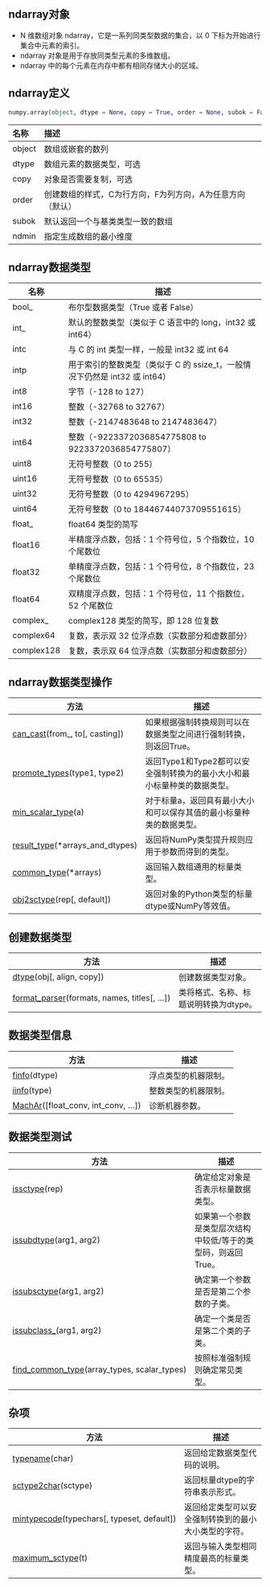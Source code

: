 ## ndarray对象

*  N 维数组对象 ndarray，它是一系列同类型数据的集合，以 0 下标为开始进行集合中元素的索引。
*  ndarray 对象是用于存放同类型元素的多维数组。
*  ndarray 中的每个元素在内存中都有相同存储大小的区域。

## ndarray定义

```py
numpy.array(object, dtype = None, copy = True, order = None, subok = False, ndmin = 0)
```
<table class="reference">
<thead>
<tr>
<th style="text-align:left">名称</th>
<th style="text-align:left">描述</th>
</tr>
</thead>
<tbody>
<tr>
<td style="text-align:left">object</td>
<td style="text-align:left">数组或嵌套的数列</td>
</tr>
<tr>
<td style="text-align:left">dtype</td>
<td style="text-align:left">数组元素的数据类型，可选</td>
</tr>
<tr>
<td style="text-align:left">copy</td>
<td style="text-align:left">对象是否需要复制，可选</td>
</tr>
<tr>
<td style="text-align:left">order</td>
<td style="text-align:left">创建数组的样式，C为行方向，F为列方向，A为任意方向（默认）</td>
</tr>
<tr>
<td style="text-align:left">subok</td>
<td style="text-align:left">默认返回一个与基类类型一致的数组</td>
</tr>
<tr>
<td style="text-align:left">ndmin</td>
<td style="text-align:left">指定生成数组的最小维度</td>
</tr>
</tbody>
</table>

## ndarray数据类型

<table class="reference">
<thead>
<tr>
<th>名称</th>
<th>描述</th>
</tr>
</thead>
<tbody>
<tr>
<td>bool_</td>
<td>布尔型数据类型（True 或者 False）</td>
</tr>
<tr>
<td>int_</td>
<td>默认的整数类型（类似于 C 语言中的 long，int32 或 int64）</td>
</tr>
<tr>
<td>intc</td>
<td>与 C 的 int 类型一样，一般是 int32 或 int 64</td>
</tr>
<tr>
<td>intp</td>
<td>用于索引的整数类型（类似于 C 的 ssize_t，一般情况下仍然是 int32 或 int64）</td>
</tr>
<tr>
<td>int8</td>
<td>字节（-128 to 127）</td>
</tr>
<tr>
<td>int16</td>
<td>整数（-32768 to 32767）</td>
</tr>
<tr>
<td>int32</td>
<td>整数（-2147483648 to 2147483647）</td>
</tr>
<tr>
<td>int64</td>
<td>整数（-9223372036854775808 to 9223372036854775807）</td>
</tr>
<tr>
<td>uint8</td>
<td>无符号整数（0 to 255）</td>
</tr>
<tr>
<td>uint16</td>
<td>无符号整数（0 to 65535）</td>
</tr>
<tr>
<td>uint32</td>
<td>无符号整数（0 to 4294967295）</td>
</tr>
<tr>
<td>uint64</td>
<td>无符号整数（0 to 18446744073709551615）</td>
</tr>
<tr>
<td>float_</td>
<td>float64 类型的简写</td>
</tr>
<tr>
<td>float16</td>
<td>半精度浮点数，包括：1 个符号位，5 个指数位，10 个尾数位</td>
</tr>
<tr>
<td>float32</td>
<td>单精度浮点数，包括：1 个符号位，8 个指数位，23 个尾数位</td>
</tr>
<tr>
<td>float64</td>
<td>双精度浮点数，包括：1 个符号位，11 个指数位，52 个尾数位</td>
</tr>
<tr>
<td>complex_</td>
<td>complex128 类型的简写，即 128 位复数</td>
</tr>
<tr>
<td>complex64</td>
<td>复数，表示双 32 位浮点数（实数部分和虚数部分）</td>
</tr>
<tr>
<td>complex128</td>
<td>复数，表示双 64 位浮点数（实数部分和虚数部分）</td>
</tr>
</tbody>
</table>

## ndarray数据类型操作

方法 | 描述
---|---
[can_cast](https://numpy.org/devdocs/reference/generated/numpy.can_cast.html#numpy.can_cast)(from_, to[, casting]) | 如果根据强制转换规则可以在数据类型之间进行强制转换，则返回True。
[promote_types](https://numpy.org/devdocs/reference/generated/numpy.promote_types.html#numpy.promote_types)(type1, type2) | 返回Type1和Type2都可以安全强制转换为的最小大小和最小标量种类的数据类型。
[min_scalar_type](https://numpy.org/devdocs/reference/generated/numpy.min_scalar_type.html#numpy.min_scalar_type)(a) | 对于标量a，返回具有最小大小和可以保存其值的最小标量种类的数据类型。
[result_type](https://numpy.org/devdocs/reference/generated/numpy.result_type.html#numpy.result_type)(*arrays_and_dtypes) | 返回将NumPy类型提升规则应用于参数而得到的类型。
[common_type](https://numpy.org/devdocs/reference/generated/numpy.common_type.html#numpy.common_type)(\*arrays) | 返回输入数组通用的标量类型。
[obj2sctype](https://numpy.org/devdocs/reference/generated/numpy.obj2sctype.html#numpy.obj2sctype)(rep[, default]) | 返回对象的Python类型的标量dtype或NumPy等效值。

## 创建数据类型

方法 | 描述
---|---
[dtype](https://numpy.org/devdocs/reference/generated/numpy.dtype.html#numpy.dtype)(obj[, align, copy]) | 创建数据类型对象。
[format_parser](https://numpy.org/devdocs/reference/generated/numpy.format_parser.html#numpy.format_parser)(formats, names, titles[, …]) | 类将格式、名称、标题说明转换为dtype。

## 数据类型信息

方法 | 描述
---|---
[finfo](https://numpy.org/devdocs/reference/generated/numpy.finfo.html#numpy.finfo)(dtype) | 浮点类型的机器限制。
[iinfo](https://numpy.org/devdocs/reference/generated/numpy.iinfo.html#numpy.iinfo)(type) | 整数类型的机器限制。
[MachAr](https://numpy.org/devdocs/reference/generated/numpy.MachAr.html#numpy.MachAr)([float_conv, int_conv, …]) | 诊断机器参数。

## 数据类型测试

方法 | 描述
---|---
[issctype](https://numpy.org/devdocs/reference/generated/numpy.issctype.html#numpy.issctype)(rep) | 确定给定对象是否表示标量数据类型。
[issubdtype](https://numpy.org/devdocs/reference/generated/numpy.issubdtype.html#numpy.issubdtype)(arg1, arg2) | 如果第一个参数是类型层次结构中较低/等于的类型码，则返回True。
[issubsctype](https://numpy.org/devdocs/reference/generated/numpy.issubsctype.html#numpy.issubsctype)(arg1, arg2) | 确定第一个参数是否是第二个参数的子类。
[issubclass_](https://numpy.org/devdocs/reference/generated/numpy.issubclass_.html#numpy.issubclass_)(arg1, arg2) | 确定一个类是否是第二个类的子类。
[find_common_type](https://numpy.org/devdocs/reference/generated/numpy.find_common_type.html#numpy.find_common_type)(array_types, scalar_types) | 按照标准强制规则确定常见类型。

## 杂项

方法 | 描述
---|---
[typename](https://numpy.org/devdocs/reference/generated/numpy.typename.html#numpy.typename)(char) | 返回给定数据类型代码的说明。
[sctype2char](https://numpy.org/devdocs/reference/generated/numpy.sctype2char.html#numpy.sctype2char)(sctype) | 返回标量dtype的字符串表示形式。
[mintypecode](https://numpy.org/devdocs/reference/generated/numpy.mintypecode.html#numpy.mintypecode)(typechars[, typeset, default]) | 返回给定类型可以安全强制转换到的最小大小类型的字符。
[maximum_sctype](https://numpy.org/devdocs/reference/generated/numpy.maximum_sctype.html#numpy.maximum_sctype)(t) | 返回与输入类型相同精度最高的标量类型。
